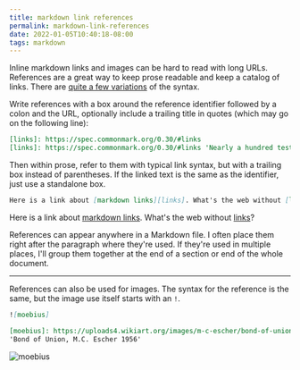 ```yaml
---
title: markdown link references
permalink: markdown-link-references
date: 2022-01-05T10:40:18-08:00
tags: markdown
---
```


Inline markdown links and images can be hard to read with long URLs. References
are a great way to keep prose readable and keep a catalog of links. There are
[quite a few variations][links] of the syntax.

Write references with a box around the reference identifier followed by a colon
and the URL, optionally include a trailing title in quotes (which may go on the
following line):

```markdown
[links]: https://spec.commonmark.org/0.30/#links
[links]: https://spec.commonmark.org/0.30/#links 'Nearly a hundred tests'
```

Then within prose, refer to them with typical link syntax, but with a trailing
box instead of parentheses. If the linked text is the same as the identifier,
just use a standalone box.

```markdown
Here is a link about [markdown links][links]. What's the web without [links]?
```

Here is a link about [markdown links][links]. What's the web without [links]?

References can appear anywhere in a Markdown file. I often place them right
after the paragraph where they're used. If they're used in multiple places, I'll
group them together at the end of a section or end of the whole document.

---

References can also be used for images. The syntax for the reference is the
same, but the image use itself starts with an `!`.

<!-- prettier-ignore-start -->

```markdown
![moebius]

[moebius]: https://uploads4.wikiart.org/images/m-c-escher/bond-of-union.jpg
'Bond of Union, M.C. Escher 1956'
```

![moebius]

[links]: https://spec.commonmark.org/0.30/#links 'Nearly a hundred tests'
[moebius]: https://uploads4.wikiart.org/images/m-c-escher/bond-of-union.jpg
'Bond of Union, M.C. Escher 1956'

<!-- prettier-ignore-end -->
